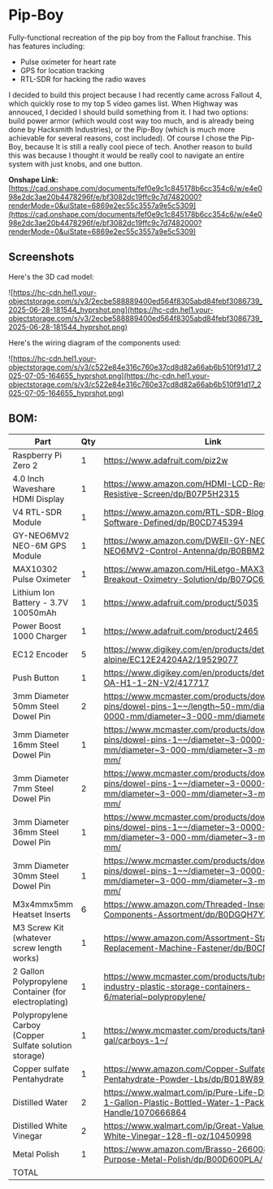 # Pip-Boy
Fully-functional recreation of the pip boy from the Fallout franchise. This has features including:
- Pulse oximeter for heart rate
- GPS for location tracking
- RTL-SDR for hacking the radio waves

I decided to build this project because I had recently came across Fallout 4, which quickly rose to my top 5 video games list. When Highway was annouced, I decided I should build something from it. I had two options: build power armor (which would cost way too much, and is already being done by Hacksmith Industries), or the Pip-Boy (which is much more achievable for several reasons, cost included). Of course I chose the Pip-Boy, because It is still a really cool piece of tech. Another reason to build this was because I thought it would be really cool to navigate an entire system with just knobs, and one button.

**Onshape Link:** [https://cad.onshape.com/documents/fef0e9c1c845178b6cc354c6/w/e4e098e2dc3ae20b4478296f/e/bf3082dc19ffc9c7d7482000?renderMode=0&uiState=6869e2ec55c3557a9e5c5309](https://cad.onshape.com/documents/fef0e9c1c845178b6cc354c6/w/e4e098e2dc3ae20b4478296f/e/bf3082dc19ffc9c7d7482000?renderMode=0&uiState=6869e2ec55c3557a9e5c5309)

## Screenshots
Here's the 3D cad model:

![https://hc-cdn.hel1.your-objectstorage.com/s/v3/2ecbe588889400ed564f8305abd84febf3086739_2025-06-28-181544_hyprshot.png](https://hc-cdn.hel1.your-objectstorage.com/s/v3/2ecbe588889400ed564f8305abd84febf3086739_2025-06-28-181544_hyprshot.png)

Here's the wiring diagram of the components used:

![https://hc-cdn.hel1.your-objectstorage.com/s/v3/c522e84e316c760e37cd8d82a66ab6b510f91d17_2025-07-05-164655_hyprshot.png](https://hc-cdn.hel1.your-objectstorage.com/s/v3/c522e84e316c760e37cd8d82a66ab6b510f91d17_2025-07-05-164655_hyprshot.png)

## BOM:

|Part                                                  |Qty|Link                                                                                                                        |Price  |
|------------------------------------------------------|---|----------------------------------------------------------------------------------------------------------------------------|-------|
|Raspberry Pi Zero 2                                   |1  |https://www.adafruit.com/piz2w                                                                                              |16.50  |
|4.0 Inch Waveshare HDMI Display                       |1  |https://www.amazon.com/HDMI-LCD-Resolution-Resistive-Screen/dp/B07P5H2315                                                   |38.99  |
|V4 RTL-SDR Module                                     |1  |https://www.amazon.com/RTL-SDR-Blog-RTL2832U-Software-Defined/dp/B0CD745394                                                 |37.95  |
|GY-NEO6MV2 NEO-6M GPS Module                          |1  |https://www.amazon.com/DWEII-GY-NEO6MV2-NEO6MV2-Control-Antenna/dp/B0BBM2H5TX/                                              |8.99   |
|MAX10302 Pulse Oximeter                               |1  |https://www.amazon.com/HiLetgo-MAX30102-Breakout-Oximetry-Solution/dp/B07QC67KMQ/                                           |6.99   |
|Lithium Ion Battery - 3.7V 10050mAh                   |1  |https://www.adafruit.com/product/5035                                                                                       |29.95  |
|Power Boost 1000 Charger                              |1  |https://www.adafruit.com/product/2465                                                                                       |19.95  |
|EC12 Encoder                                          |5  |https://www.digikey.com/en/products/detail/alps-alpine/EC12E24204A2/19529077                                                |1.70   |
|Push Button                                           |1  |https://www.digikey.com/en/products/detail/c-k/PVA1-OA-H1-1-2N-V2/417717                                                    |2.40   |
|3mm Diameter 50mm Steel Dowel Pin                     |2  |https://www.mcmaster.com/products/dowel-pins/dowel-pins-1~~/length~50-mm/diameter~3-0000-mm/diameter~3-000-mm/diameter~3-mm/|12.45  |
|3mm Diameter 16mm Steel Dowel Pin                     |1  |https://www.mcmaster.com/products/dowel-pins/dowel-pins-1~~/diameter~3-0000-mm/diameter~3-000-mm/diameter~3-mm/length~16-mm/|10.84  |
|3mm Diameter 7mm Steel Dowel Pin                      |2  |https://www.mcmaster.com/products/dowel-pins/dowel-pins-1~~/diameter~3-0000-mm/diameter~3-000-mm/diameter~3-mm/length~7-mm/ |6.83   |
|3mm Diameter 36mm Steel Dowel Pin                     |1  |https://www.mcmaster.com/products/dowel-pins/dowel-pins-1~~/diameter~3-0000-mm/diameter~3-000-mm/diameter~3-mm/length~36-mm/|11.96  |
|3mm Diameter 30mm Steel Dowel Pin                     |1  |https://www.mcmaster.com/products/dowel-pins/dowel-pins-1~~/diameter~3-0000-mm/diameter~3-000-mm/diameter~3-mm/length~30-mm/|16.40  |
|M3x4mmx5mm Heatset Inserts                            |6  |https://www.amazon.com/Threaded-Inserts-Printing-Components-Assortment/dp/B0DGQH7YX6                                        |7.09   |
|M3 Screw Kit (whatever screw length works)            |1  |https://www.amazon.com/Assortment-Stainless-Replacement-Machine-Fastener/dp/B0CMQG542V                                      |15.99  |
|2 Gallon Polypropylene Container (for electroplating) |1  |https://www.mcmaster.com/products/tubs/food-industry-plastic-storage-containers-6/material~polypropylene/                   |9.19   |
|Polypropylene Carboy (Copper Sulfate solution storage)|1  |https://www.mcmaster.com/products/tanks/capacity~3-gal/carboys-1~/                                                          |31.29  |
|Copper sulfate Pentahydrate                           |1  |https://www.amazon.com/Copper-Sulfate-Pentahydrate-Powder-Lbs/dp/B018W893PY/                                                |22.95  |
|Distilled Water                                       |2  |https://www.walmart.com/ip/Pure-Life-Distilled-Water-1-Gallon-Plastic-Bottled-Water-1-Pack-Side-Handle/1070666864           |2.38   |
|Distilled White Vinegar                               |2  |https://www.walmart.com/ip/Great-Value-Distilled-White-Vinegar-128-fl-oz/10450998                                           |3.94   |
|Metal Polish                                          |1  |https://www.amazon.com/Brasso-2660089334-Multi-Purpose-Metal-Polish/dp/B00D600PLA/                                          |4.98   |
|TOTAL                                                 |   |                                                                                                                            |$309.71|

